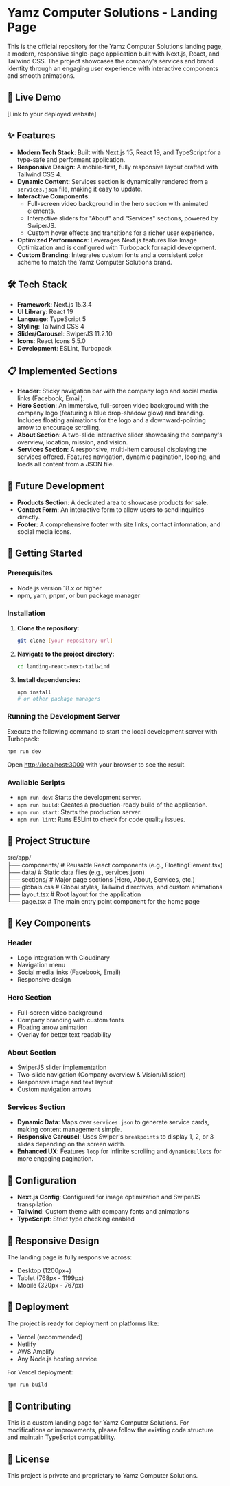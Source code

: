 # Yamz Computer Solutions - Landing Page

This is the official repository for the Yamz Computer Solutions landing page, a modern, responsive single-page application built with Next.js, React, and Tailwind CSS. The project showcases the company's services and brand identity through an engaging user experience with interactive components and smooth animations.

## 🚀 Live Demo

[Link to your deployed website]

## ✨ Features

- **Modern Tech Stack**: Built with Next.js 15, React 19, and TypeScript for a type-safe and performant application.
- **Responsive Design**: A mobile-first, fully responsive layout crafted with Tailwind CSS 4.
- **Dynamic Content**: Services section is dynamically rendered from a `services.json` file, making it easy to update.
- **Interactive Components**: 
  - Full-screen video background in the hero section with animated elements.
  - Interactive sliders for "About" and "Services" sections, powered by SwiperJS.
  - Custom hover effects and transitions for a richer user experience.
- **Optimized Performance**: Leverages Next.js features like Image Optimization and is configured with Turbopack for rapid development.
- **Custom Branding**: Integrates custom fonts and a consistent color scheme to match the Yamz Computer Solutions brand.

## 🛠️ Tech Stack

- **Framework**: Next.js 15.3.4
- **UI Library**: React 19
- **Language**: TypeScript 5
- **Styling**: Tailwind CSS 4
- **Slider/Carousel**: SwiperJS 11.2.10
- **Icons**: React Icons 5.5.0
- **Development**: ESLint, Turbopack

## 📋 Implemented Sections

- **Header**: Sticky navigation bar with the company logo and social media links (Facebook, Email).
- **Hero Section**: An immersive, full-screen video background with the company logo (featuring a blue drop-shadow glow) and branding. Includes floating animations for the logo and a downward-pointing arrow to encourage scrolling.
- **About Section**: A two-slide interactive slider showcasing the company's overview, location, mission, and vision.
- **Services Section**: A responsive, multi-item carousel displaying the services offered. Features navigation, dynamic pagination, looping, and loads all content from a JSON file.

## 🚧 Future Development

- **Products Section**: A dedicated area to showcase products for sale.
- **Contact Form**: An interactive form to allow users to send inquiries directly.
- **Footer**: A comprehensive footer with site links, contact information, and social media icons.

## 🚀 Getting Started

### Prerequisites

- Node.js version 18.x or higher
- npm, yarn, pnpm, or bun package manager

### Installation

1.  **Clone the repository:**
    ```bash
    git clone [your-repository-url]
    ```

2.  **Navigate to the project directory:**
    ```bash
    cd landing-react-next-tailwind
    ```

3.  **Install dependencies:**
    ```bash
    npm install
    # or other package managers
    ```

### Running the Development Server

Execute the following command to start the local development server with Turbopack:
```bash
npm run dev
```
Open [http://localhost:3000](http://localhost:3000) with your browser to see the result.

### Available Scripts

-   `npm run dev`: Starts the development server.
-   `npm run build`: Creates a production-ready build of the application.
-   `npm run start`: Starts the production server.
-   `npm run lint`: Runs ESLint to check for code quality issues.

## 📁 Project Structure

src/app/ <br>
├── components/ # Reusable React components (e.g., FloatingElement.tsx) <br>
├── data/ # Static data files (e.g., services.json) <br>
├── sections/ # Major page sections (Hero, About, Services, etc.) <br>
├── globals.css # Global styles, Tailwind directives, and custom animations <br>
├── layout.tsx # Root layout for the application <br>
└── page.tsx # The main entry point component for the home page <br>

## 🎯 Key Components

### Header
- Logo integration with Cloudinary
- Navigation menu
- Social media links (Facebook, Email)
- Responsive design
  
### Hero Section
- Full-screen video background
- Company branding with custom fonts
- Floating arrow animation
- Overlay for better text readability

### About Section
- SwiperJS slider implementation
- Two-slide navigation (Company overview & Vision/Mission)
- Responsive image and text layout
- Custom navigation arrows

### Services Section
-   **Dynamic Data**: Maps over `services.json` to generate service cards, making content management simple.
-   **Responsive Carousel**: Uses Swiper's `breakpoints` to display 1, 2, or 3 slides depending on the screen width.
-   **Enhanced UX**: Features `loop` for infinite scrolling and `dynamicBullets` for more engaging pagination.

## 🔧 Configuration

- **Next.js Config**: Configured for image optimization and SwiperJS transpilation
- **Tailwind**: Custom theme with company fonts and animations
- **TypeScript**: Strict type checking enabled

## 📱 Responsive Design

The landing page is fully responsive across:
- Desktop (1200px+)
- Tablet (768px - 1199px)
- Mobile (320px - 767px)

## 🚀 Deployment

The project is ready for deployment on platforms like:
- Vercel (recommended)
- Netlify
- AWS Amplify
- Any Node.js hosting service

For Vercel deployment:
```bash
npm run build
```

## 🤝 Contributing

This is a custom landing page for Yamz Computer Solutions. For modifications or improvements, please follow the existing code structure and maintain TypeScript compatibility.

## 📄 License

This project is private and proprietary to Yamz Computer Solutions.
